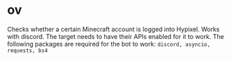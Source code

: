 # ov
Checks whether a certain Minecraft account is logged into Hypixel.
Works with discord.
The target needs to have their APIs enabled for it to work.
The following packages are required for the bot to work:
`discord, asyncio, requests, bs4`
